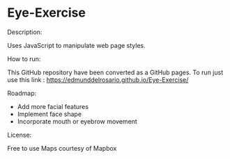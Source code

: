 # Eye-Exercise
Description:

Uses JavaScript to manipulate web page styles. 

How to run:

This GitHub repository have been converted as a GitHub pages.  To run just use this link : https://edmunddelrosario.github.io/Eye-Exercise/

Roadmap:
<ul>
  <li>Add more facial features</li>
  <li>Implement face shape</li>
  <li>Incorporate mouth or eyebrow movement</li>
</ul>

License:

Free to use
Maps courtesy of Mapbox
